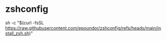 # zshconfig

sh -c "$(curl -fsSL https://raw.githubusercontent.com/epoundor/zshconfig/refs/heads/main/install_zsh.sh)"
